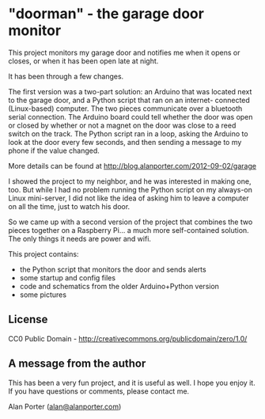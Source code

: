 
# "doorman" - the garage door monitor

This project monitors my garage door and notifies me when it opens or
closes, or when it has been open late at night.

It has been through a few changes.

The first version was a two-part solution: an Arduino that was located
next to the garage door, and a Python script that ran on an internet-
connected (Linux-based) computer.  The two pieces communicate over a
bluetooth serial connection.  The Arduino board could tell whether the
door was open or closed by whether or not a magnet on the door was
close to a reed switch on the track.  The Python script ran in a loop,
asking the Arduino to look at the door every few seconds, and then
sending a message to my phone if the value changed.

More details can be found at http://blog.alanporter.com/2012-09-02/garage

I showed the project to my neighbor, and he was interested in making
one, too.  But while I had no problem running the Python script on my
always-on Linux mini-server, I did not like the idea of asking him to
leave a computer on all the time, just to watch his door.

So we came up with a second version of the project that combines the
two pieces together on a Raspberry Pi... a much more self-contained
solution.  The only things it needs are power and wifi.

This project contains:
 - the Python script that monitors the door and sends alerts
 - some startup and config files
 - code and schematics from the older Arduino+Python version
 - some pictures

## License

CC0 Public Domain - http://creativecommons.org/publicdomain/zero/1.0/

## A message from the author

This has been a very fun project, and it is useful as well.  I hope you
enjoy it.  If you have questions or comments, please contact me.

Alan Porter
(alan@alanporter.com)

